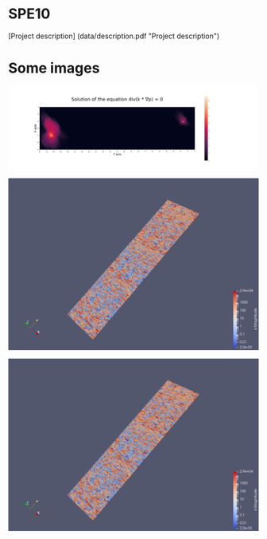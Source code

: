# SPE10

[Project description] (data/description.pdf "Project description")

# Some images
<p align="center">
  <img src="data/Example.png">
</p>

<p align="center">
  <img src="data/50_slice_from_dataset.png">
</p>

<p align="center">
  <img src="data/50_slice_from_dataset.png">
</p>